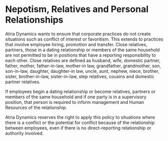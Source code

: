 # Nepotism, Relatives and Personal Relationships

Atria Dynamics wants to ensure that corporate practices do not create situations such as conflict of interest or favoritism. This extends to practices that involve employee hiring, promotion and transfer. Close relatives, partners, those in a dating relationship or members of the same household are not permitted to be in positions that have a reporting responsibility to each other. Close relatives are defined as husband, wife, domestic partner, father, mother, father-in-law, mother-in law, grandfather, grandmother, son, son-in-law, daughter, daughter-in law, uncle, aunt, nephew, niece, brother, sister, brother-in-law, sister-in-law, step relatives, cousins and domestic partner relatives. If employees begin a dating relationship or become relatives, partners or members of the same household and if one party is in a supervisory position, that person is required to inform management and Human Resources of the relationship. Atria Dynamics reserves the right to apply this policy to situations where there is a conflict or the potential for conflict because of the relationship between employees, even if there is no direct-reporting relationship or authority involved. 